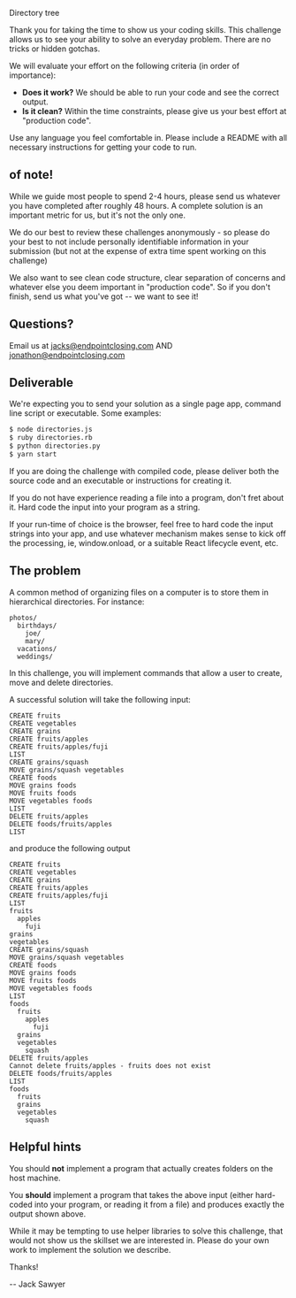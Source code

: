  Directory tree

Thank you for taking the time to show us your coding skills. This challenge
allows us to see your ability to solve an everyday problem. There are no
tricks or hidden gotchas.

We will evaluate your effort on the following criteria (in order of importance):

- **Does it work?** We should be able to run your code and see the correct output.
- **Is it clean?** Within the time constraints, please give us your best effort at "production code".

Use any language you feel comfortable in. Please include a README with all necessary instructions for getting your code to run.

## of note!
While we guide most people to spend 2-4 hours, please send us whatever you have completed after roughly 48 hours.  A complete solution is an important metric for us, but it's not the only one. 

We do our best to review these challenges anonymously - so please do your best to not include personally identifiable information in your submission (but not at the expense of extra time spent working on this challenge)

We also want to see clean code structure, clear separation of concerns and whatever else you deem important in "production code".  So if you don't finish, send us what you've got -- we want to see it!

## Questions?
Email us at  jacks@endpointclosing.com AND jonathon@endpointclosing.com

## Deliverable
We're expecting you to send your solution as a single page app, command line script or executable.  Some examples:

```bash
$ node directories.js
$ ruby directories.rb
$ python directories.py
$ yarn start
```

If you are doing the challenge with compiled code, please deliver both the source code and an executable or instructions for creating it.

If you do not have experience reading a file into a program, don't fret about it.  Hard code the input into your program as a string.

If your run-time of choice is the browser, feel free to hard code the input strings into your app, and use whatever mechanism makes sense to kick off the processing, ie, window.onload, or a suitable React lifecycle event, etc.

## The problem

A common method of organizing files on a computer is to store them in hierarchical directories. For instance:

```
photos/
  birthdays/
    joe/
    mary/
  vacations/
  weddings/
```

In this challenge, you will implement commands that allow a user to create, move and delete directories.

A successful solution will take the following input:

```
CREATE fruits
CREATE vegetables
CREATE grains
CREATE fruits/apples
CREATE fruits/apples/fuji
LIST
CREATE grains/squash
MOVE grains/squash vegetables
CREATE foods
MOVE grains foods
MOVE fruits foods
MOVE vegetables foods
LIST
DELETE fruits/apples
DELETE foods/fruits/apples
LIST
```

and produce the following output

```
CREATE fruits
CREATE vegetables
CREATE grains
CREATE fruits/apples
CREATE fruits/apples/fuji
LIST
fruits
  apples
    fuji
grains
vegetables
CREATE grains/squash
MOVE grains/squash vegetables
CREATE foods
MOVE grains foods
MOVE fruits foods
MOVE vegetables foods
LIST
foods
  fruits
    apples
      fuji
  grains
  vegetables
    squash
DELETE fruits/apples
Cannot delete fruits/apples - fruits does not exist
DELETE foods/fruits/apples
LIST
foods
  fruits
  grains
  vegetables
    squash
```

## Helpful hints

You should **not** implement a program that actually
creates folders on the host machine.

You **should** implement a program that takes the above input (either hard-coded
into your program, or reading it from a file) and produces exactly the output
shown above.

While it may be tempting to use helper libraries to solve this challenge, that
would not show us the skillset we are interested in. Please do your own work
to implement the solution we describe.

Thanks!

--
Jack Sawyer
